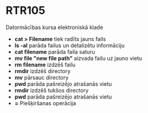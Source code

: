# RTR105
Datormācības kursa elektroniskā klade
* **cat > Filename** tiek radīts jauns fails  
* **ls -al** parāda failus un detalizētu informāciju  
* **cat filename** parāda faila saturu  
* **mv file "new file path"** aizvada failu uz jauno vietu
* **rm filename** izdzēš failu  
* **rmdir** izdzēš directory 
* **mv** pārsauc directory
* **pwd** parāda pašreizējo atrašanās vietu  
* **rmdir** izdzēš tukšos directory  
* **pwd** parāda pašreizējo atrašanās vietu 
* **=** Piešķiršanas operācija  

